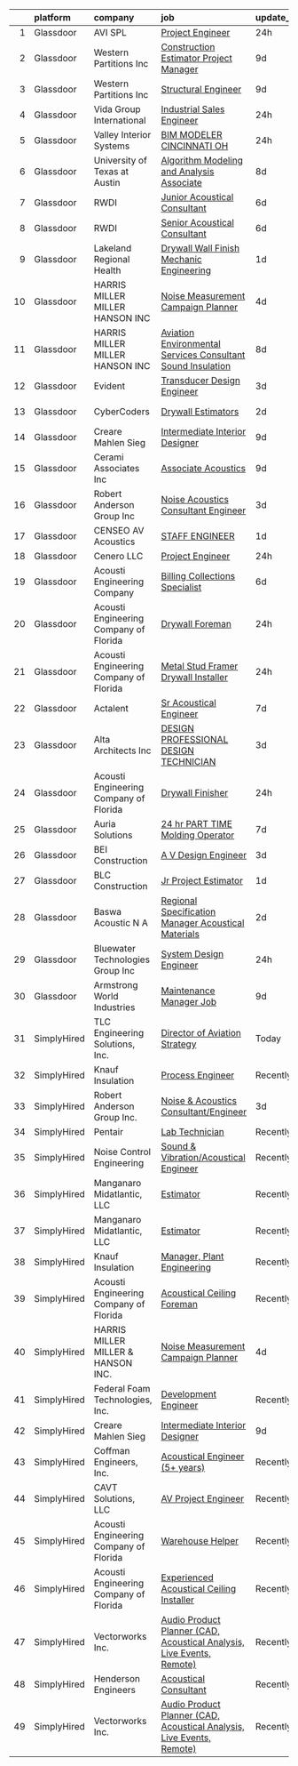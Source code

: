 

|    | platform    | company                                | job                                                                                                                                                                                                                                                                                                                                                                                                                                                                                                                                                                                                                                                                                                                                                                                                                                                                                                                                                                                                                                                                                                                                                                                                                                                                                                                                               | update_time   | location                  |
|---:|:------------|:---------------------------------------|:--------------------------------------------------------------------------------------------------------------------------------------------------------------------------------------------------------------------------------------------------------------------------------------------------------------------------------------------------------------------------------------------------------------------------------------------------------------------------------------------------------------------------------------------------------------------------------------------------------------------------------------------------------------------------------------------------------------------------------------------------------------------------------------------------------------------------------------------------------------------------------------------------------------------------------------------------------------------------------------------------------------------------------------------------------------------------------------------------------------------------------------------------------------------------------------------------------------------------------------------------------------------------------------------------------------------------------------------------|:--------------|:--------------------------|
|  1 | Glassdoor   | AVI SPL                                | [Project Engineer](https://www.glassdoor.com/partner/jobListing.htm?pos=114&ao=1136043&s=58&guid=00000182fd0e662e8ec2f6f4d49a2916&src=GD_JOB_AD&t=SR&vt=w&cs=1_d8fd6492&cb=1662102955862&jobListingId=1008109568837&jrtk=3-0-1gbugspibklvu801-1gbugspitih50800-b6ada2d3732240a6-)                                                                                                                                                                                                                                                                                                                                                                                                                                                                                                                                                                                                                                                                                                                                                                                                                                                                                                                                                                                                                                                                 | 24h           | Fremont, CA               |
|  2 | Glassdoor   | Western Partitions  Inc                | [Construction Estimator Project Manager](https://www.glassdoor.com/partner/jobListing.htm?pos=103&ao=1110586&s=58&guid=00000182fd0e662e8ec2f6f4d49a2916&src=GD_JOB_AD&t=SR&vt=w&cs=1_183a13be&cb=1662102955861&jobListingId=1008089784523&cpc=A202EC670F9D0667&jrtk=3-0-1gbugspibklvu801-1gbugspitih50800-12133ccc03f7365f--6NYlbfkN0CgBgcxuOwrlzWFp0xvOgllyDb1Hw7UsKEX_IsXppgvM9lzgxOvnbVvD2a4kPSa-ZDIATJo4oz2NhtbpbrRuEW1mFqxV64T8O-YRfzQ1qqoSsTaKtTZAtKo4gicxRvCSgzw6Jcx2h0i3M5wgLa7Y8FhRxBkTZ9zABv5oXB5o8r6pMVuaLdHcdCE3jf-XdTQSQNIdAdftH0j_G6TvLHWjA8EDjnYzb_xm-BQ8nwLKEeHF8nd1nOjnr4tsTIqsWP_1lDUHYzfp4Ip-4NhgCbayp9pd8jF847UqTacvwt359Uv4KlnnITPJAVaAolItDDH_KBpAixLP5TnFxT6K3ub1pkaq1oaAAiWQZZ3IFqWDiih6EqpGEtNnalPDRtpZT_MwoDcPVj81cpuuKb3sFIvc-KTc7PiYomvRUD8RqwAGlt9KNi2EXsTN19f5kew8KMMll4%3D)                                                                                                                                                                                                                                                                                                                                                                                                                                                                                                                                        | 9d            | Sparks, NV                |
|  3 | Glassdoor   | Western Partitions  Inc                | [Structural Engineer](https://www.glassdoor.com/partner/jobListing.htm?pos=113&ao=1136043&s=58&guid=00000182fd0e662e8ec2f6f4d49a2916&src=GD_JOB_AD&t=SR&vt=w&ea=1&cs=1_0cef996d&cb=1662102955862&jobListingId=1008089031443&jrtk=3-0-1gbugspibklvu801-1gbugspitih50800-c55abb4bb837984d-)                                                                                                                                                                                                                                                                                                                                                                                                                                                                                                                                                                                                                                                                                                                                                                                                                                                                                                                                                                                                                                                         | 9d            | Portland, OR              |
|  4 | Glassdoor   | Vida Group International               | [Industrial Sales Engineer](https://www.glassdoor.com/partner/jobListing.htm?pos=107&ao=1110586&s=58&guid=00000182fd0e662e8ec2f6f4d49a2916&src=GD_JOB_AD&t=SR&vt=w&ea=1&cs=1_3b4656bb&cb=1662102955862&jobListingId=1008111180203&cpc=48B9F4758953335C&jrtk=3-0-1gbugspibklvu801-1gbugspitih50800-45ea590a11d36c19--6NYlbfkN0BKh1GfjG2GgaweCGwRilhKqgQKQyGWwoUkATQ-Al_G5lMZaAAyGkry29crxpYVDw2smx5vOMK2DdRc0hXkJn9mO1yeXw5Z4yiHqiKVai_-9oyhLah3zUuXSCNkcEtYyU_QDCB191cXXHETPAK-xCWV0Oc6TCALtN7vd5YSsFzsLKy4_Kyy-Cm-6k8bjFeVc2EGgJuKtlChi5Z4N2z2cITigKspMlxcp1Ob15UfFjEA-R3MBQCMg-rJBEmAygNa3_zu-37AU_8mL2pvjBBb2dQxYj9vzqfSig1ysFvx8wGglJk7RftHHwvQcodD42ftEEEUHBj9TL3Z186JaEO8yido_tk0JSyUQ9d8qdd74gp4I07aWCIteuFAOdNIQh24qxA8jsmjQw24qIX8Qk_rJTq8XpY_nB-INDrPG0hsVlLK1wIKf_wk8sbe4MfCtqrOIrZX52jOYwxUKlYVNsgxS0XR6MPu74VUR774CLFfMT30DIJCMhnEUV1190JD59flgtc%3D)                                                                                                                                                                                                                                                                                                                                                                                                                                                                                | 24h           | Texas                     |
|  5 | Glassdoor   | Valley Interior Systems                | [BIM MODELER  CINCINNATI  OH](https://www.glassdoor.com/partner/jobListing.htm?pos=125&ao=1136043&s=58&guid=00000182fd0e662e8ec2f6f4d49a2916&src=GD_JOB_AD&t=SR&vt=w&ea=1&cs=1_2084a8ef&cb=1662102955863&jobListingId=1008110216426&jrtk=3-0-1gbugspibklvu801-1gbugspitih50800-e6d99eb67944afce-)                                                                                                                                                                                                                                                                                                                                                                                                                                                                                                                                                                                                                                                                                                                                                                                                                                                                                                                                                                                                                                                 | 24h           | Cincinnati, OH            |
|  6 | Glassdoor   | University of Texas at Austin          | [Algorithm Modeling and Analysis Associate](https://www.glassdoor.com/partner/jobListing.htm?pos=112&ao=1136043&s=58&guid=00000182fd0e662e8ec2f6f4d49a2916&src=GD_JOB_AD&t=SR&vt=w&cs=1_931dc8b1&cb=1662102955862&jobListingId=1008091095053&jrtk=3-0-1gbugspibklvu801-1gbugspitih50800-8679523b03c50c2e-)                                                                                                                                                                                                                                                                                                                                                                                                                                                                                                                                                                                                                                                                                                                                                                                                                                                                                                                                                                                                                                        | 8d            | Austin, TX                |
|  7 | Glassdoor   | RWDI                                   | [Junior Acoustical Consultant](https://www.glassdoor.com/partner/jobListing.htm?pos=109&ao=1136043&s=58&guid=00000182fd0e662e8ec2f6f4d49a2916&src=GD_JOB_AD&t=SR&vt=w&cs=1_e61e8ae4&cb=1662102955862&jobListingId=1008095710419&jrtk=3-0-1gbugspibklvu801-1gbugspitih50800-07c089a257a0174e-)                                                                                                                                                                                                                                                                                                                                                                                                                                                                                                                                                                                                                                                                                                                                                                                                                                                                                                                                                                                                                                                     | 6d            | Los Angeles, CA           |
|  8 | Glassdoor   | RWDI                                   | [Senior Acoustical Consultant](https://www.glassdoor.com/partner/jobListing.htm?pos=116&ao=1136043&s=58&guid=00000182fd0e662e8ec2f6f4d49a2916&src=GD_JOB_AD&t=SR&vt=w&cs=1_d845dadd&cb=1662102955863&jobListingId=1008095710411&jrtk=3-0-1gbugspibklvu801-1gbugspitih50800-264f924d9fb914dc-)                                                                                                                                                                                                                                                                                                                                                                                                                                                                                                                                                                                                                                                                                                                                                                                                                                                                                                                                                                                                                                                     | 6d            | Los Angeles, CA           |
|  9 | Glassdoor   | Lakeland Regional Health               | [Drywall Wall Finish Mechanic   Engineering](https://www.glassdoor.com/partner/jobListing.htm?pos=122&ao=1136043&s=58&guid=00000182fd0e662e8ec2f6f4d49a2916&src=GD_JOB_AD&t=SR&vt=w&ea=1&cs=1_e9e182f5&cb=1662102955863&jobListingId=1008105991833&jrtk=3-0-1gbugspibklvu801-1gbugspitih50800-b499d157572859d4-)                                                                                                                                                                                                                                                                                                                                                                                                                                                                                                                                                                                                                                                                                                                                                                                                                                                                                                                                                                                                                                  | 1d            | Lakeland, FL              |
| 10 | Glassdoor   | HARRIS MILLER MILLER   HANSON INC      | [Noise Measurement Campaign Planner](https://www.glassdoor.com/partner/jobListing.htm?pos=129&ao=1136043&s=58&guid=00000182fd0e662e8ec2f6f4d49a2916&src=GD_JOB_AD&t=SR&vt=w&ea=1&cs=1_0f296993&cb=1662102955864&jobListingId=1008098998956&jrtk=3-0-1gbugspibklvu801-1gbugspitih50800-6aad54f1ed0bc8ab-)                                                                                                                                                                                                                                                                                                                                                                                                                                                                                                                                                                                                                                                                                                                                                                                                                                                                                                                                                                                                                                          | 4d            | Remote                    |
| 11 | Glassdoor   | HARRIS MILLER MILLER   HANSON INC      | [Aviation Environmental Services Consultant  Sound Insulation](https://www.glassdoor.com/partner/jobListing.htm?pos=126&ao=1136043&s=58&guid=00000182fd0e662e8ec2f6f4d49a2916&src=GD_JOB_AD&t=SR&vt=w&ea=1&cs=1_f80905ea&cb=1662102955864&jobListingId=1008091366717&jrtk=3-0-1gbugspibklvu801-1gbugspitih50800-a622fe4ea67b598b-)                                                                                                                                                                                                                                                                                                                                                                                                                                                                                                                                                                                                                                                                                                                                                                                                                                                                                                                                                                                                                | 8d            | San Diego, CA             |
| 12 | Glassdoor   | Evident                                | [Transducer Design Engineer](https://www.glassdoor.com/partner/jobListing.htm?pos=115&ao=1136043&s=58&guid=00000182fd0e662e8ec2f6f4d49a2916&src=GD_JOB_AD&t=SR&vt=w&cs=1_4cb5ee5d&cb=1662102955862&jobListingId=1008100786041&jrtk=3-0-1gbugspibklvu801-1gbugspitih50800-324aca9961da9291-)                                                                                                                                                                                                                                                                                                                                                                                                                                                                                                                                                                                                                                                                                                                                                                                                                                                                                                                                                                                                                                                       | 3d            | State College, PA         |
| 13 | Glassdoor   | CyberCoders                            | [Drywall Estimators](https://www.glassdoor.com/partner/jobListing.htm?pos=106&ao=1110586&s=58&guid=00000182fd0e662e8ec2f6f4d49a2916&src=GD_JOB_AD&t=SR&vt=w&ea=1&cs=1_a23fe93a&cb=1662102955862&jobListingId=1008103068560&cpc=654405A9B1E0A9F5&jrtk=3-0-1gbugspibklvu801-1gbugspitih50800-6d3687d6d3b62d68--6NYlbfkN0CpFJQzrgRR8WqXWK1qKKEqALWJw739KlKqr2H-MSI4eoBlI4EFrmor2FYZMP3muM1w4UmO-snJqBsHrxTD4Jwie_sqOFT0Q7gP0KzDjlnL9HyqvCKyRmv5VHU8wJKHMM3zwwKS1bqcHybfM8V4UdheEfdILeikIYURLQvsmr_5SD5EwikdNI40JJ_UslPuACiECocDD_F9MDek_3dRJJNX51DjtU04D8Jm47KYndrxL-WqgwR_1Ok06h-sKlBpgFGbSWeahCyjZDKUvLeGuSF5arZjl2mlyaWTTDyJJ9Jk-YzQxAlpNFKtbaOPW8RFhw__P6PFvZhamEOf45rwkAVjizsqeewn29JSZnYH5Scb2he7hIzTI937SAEmOOadwWrN7ZBq6nK4Tz22IgDNkLc0rtQirZhL5jx4d_Ki76R1OgIqoajuxx0-9ARzmPMkOm-Vn9AzLhDnaSi49jXAniYoWmPbNsuQqZV1RFoDeYr6mTjF-GDyX7xNbInVmyR9L6cNb974S0im6aQ36agFg_UE9PsDvRWUL3_YFmFLnfWDN3i1NFv1quAuMVY-dJUVLKZoswFyeRcXVEdL2LI9_vPNzPC_8T0Moz9kiHVlhWXimZi-dXMeMHiwOWOApxSr9bFzCZg2iDozMylWr1GY9cQZX3JtWcQJeXo2ntDT8oqmEoLQIHGcEXCfD5K4DMmsCsHBpy1hqymwbrC1L3dHNIcCA574OHJ69dqe8aDpsUBjPNuqAitBSXULuOfT_g0AS8MeMnhfFA8zSihvO8vgcAWcyTtFfX4KglNGqAMZXPgIWqGYRIjHUU5-nAMGzdbGUEOdoVeQTqJAnW3zrWkNoDeRQ6OBGRgyXsP1x6XGco8hTZmFAr7nBT3fZiak1gS8SKtg8atnaaVJof6GkykRYkWcyEfCMEoG49OvHKfWnn0jkNEa7ANxClomPkP_ChW4agCJdTMIJuVOCzGL_pRk0jFS)     | 2d            | Beltsville, MD            |
| 14 | Glassdoor   | Creare Mahlen Sieg                     | [Intermediate Interior Designer](https://www.glassdoor.com/partner/jobListing.htm?pos=124&ao=1136043&s=58&guid=00000182fd0e662e8ec2f6f4d49a2916&src=GD_JOB_AD&t=SR&vt=w&ea=1&cs=1_6c6c0689&cb=1662102955863&jobListingId=1008088810134&jrtk=3-0-1gbugspibklvu801-1gbugspitih50800-1a559e1ef054cb37-)                                                                                                                                                                                                                                                                                                                                                                                                                                                                                                                                                                                                                                                                                                                                                                                                                                                                                                                                                                                                                                              | 9d            | Miami, FL                 |
| 15 | Glassdoor   | Cerami   Associates Inc                | [Associate  Acoustics](https://www.glassdoor.com/partner/jobListing.htm?pos=118&ao=1136043&s=58&guid=00000182fd0e662e8ec2f6f4d49a2916&src=GD_JOB_AD&t=SR&vt=w&ea=1&cs=1_15722fc4&cb=1662102955863&jobListingId=1008089060178&jrtk=3-0-1gbugspibklvu801-1gbugspitih50800-89a1667c5f6b143d-)                                                                                                                                                                                                                                                                                                                                                                                                                                                                                                                                                                                                                                                                                                                                                                                                                                                                                                                                                                                                                                                        | 9d            | Chicago, IL               |
| 16 | Glassdoor   | Robert Anderson Group Inc              | [Noise   Acoustics Consultant Engineer](https://www.glassdoor.com/partner/jobListing.htm?pos=102&ao=1110586&s=58&guid=00000182fd0e662e8ec2f6f4d49a2916&src=GD_JOB_AD&t=SR&vt=w&ea=1&cs=1_bc632b25&cb=1662102955861&jobListingId=1008101224621&cpc=ECF50B846154F74F&jrtk=3-0-1gbugspibklvu801-1gbugspitih50800-ac11c0a6b1039bae--6NYlbfkN0A_PVVaIq5ZBfk2OVsW5d5Ij-TN7VMz6GqZd4dEnJlZLzBz5Z0KE_3MGK20YDRG_5fmy81rMtMIYaA3IRDvBOngCm5i4F-ztfhj-8b7Qu1kXMZ96LWkULv_iHI4ra_8xmNUcjoLds0EPwhqIyni1yQjhmXM7rgMi1bOqsuCNjj70uuRSRbEUiRceg2eXVPBDoiajum8vO0bF1EWxZwM2F7PTEzIGwPDULfIehcToxId6pmaFpuAm_mI9OtNgj1MOaVIM9CEJR6o6LUcdIPnEORNjHIXbea6q_mCIMZ4eDJkzdCo1F4eChT52nNiibtzO8Ch_fgy7OyiTeEeZzm2Fvpus8GLzZHu3jUleCOQ7P19wQtQOx-4KUHESf8zwiHBP4vgDmLBdurhVzZwa_qrKhlnoytks3NWXUj-s3qMmp7cBYx8SjJDC6IVRcPCd4k0-VkO0bqlCh9GGEDyhpfPvQ8Tq9bJr06iQeGpiZBSn-BrSFBxGKuE-R3A3c0L8T01bMq7QBlp3bR6aYEBdIexGbz1)                                                                                                                                                                                                                                                                                                                                                                                                                                                  | 3d            | Dearborn, MI              |
| 17 | Glassdoor   | CENSEO AV Acoustics                    | [STAFF ENGINEER](https://www.glassdoor.com/partner/jobListing.htm?pos=111&ao=1136043&s=58&guid=00000182fd0e662e8ec2f6f4d49a2916&src=GD_JOB_AD&t=SR&vt=w&cs=1_aad94cef&cb=1662102955862&jobListingId=1008105568291&jrtk=3-0-1gbugspibklvu801-1gbugspitih50800-031d41aefe22ab18-)                                                                                                                                                                                                                                                                                                                                                                                                                                                                                                                                                                                                                                                                                                                                                                                                                                                                                                                                                                                                                                                                   | 1d            | Hawaii                    |
| 18 | Glassdoor   | Cenero  LLC                            | [Project Engineer](https://www.glassdoor.com/partner/jobListing.htm?pos=101&ao=1110586&s=58&guid=00000182fd0e662e8ec2f6f4d49a2916&src=GD_JOB_AD&t=SR&vt=w&ea=1&cs=1_dee5e44e&cb=1662102955861&jobListingId=1008110791621&cpc=A5A1FAFC3DFA52A8&jrtk=3-0-1gbugspibklvu801-1gbugspitih50800-cbff3c187c57008b--6NYlbfkN0Dyh_9pVTOrbB7_YOS-XjJrOhS2yCgu89DPKXDDWkMHIfVs57qoazPq05j7m-1-fsAlz7VZIIL5tFAFjSdKaYtKmy7XgxctO2reQDFYKQpIuyV01Fa6oxzWrFRPkUq9Tmdg9g0Y-2ZHvf5xHpshpThYWMRyI-22cDG5zOJxOYsU1jV7pR3NG1sAbrutLi44x6E_tRNXGb7QWYnuzMeCw-JopS_vzKr41RFkDFcwVjMnI16xWpdVq25b358VEraCrwBT34_l34qCUh38XYQej-eF_XNl4du9K23QtfDopDpT-7nmp6H9OIIszhqrUb-WGZfRoGnT3K2qBxWcVLhFzk03kdmFvVHqXXUySyzWlR__Eeo-RLDU39OGn-_UyTIMw62PV-CzprtyPNZSrpYzhshCKCdkwsXIAZam7y3mNOw-E7HsCObQy3tFbuocklU6oZWgPYP2o2ALY8Vh2YToY0OFHUZ45qH0CHxjhrG7blyX-tWl8Yx1uyGCzEZbKUOSGQYSlhTHl89nNf9aNl370kem)                                                                                                                                                                                                                                                                                                                                                                                                                                                                       | 24h           | Malvern, PA               |
| 19 | Glassdoor   | Acousti Engineering Company            | [Billing   Collections Specialist](https://www.glassdoor.com/partner/jobListing.htm?pos=128&ao=1136043&s=58&guid=00000182fd0e662e8ec2f6f4d49a2916&src=GD_JOB_AD&t=SR&vt=w&ea=1&cs=1_8593c664&cb=1662102955864&jobListingId=1008096473604&jrtk=3-0-1gbugspibklvu801-1gbugspitih50800-ae562c08abbb0794-)                                                                                                                                                                                                                                                                                                                                                                                                                                                                                                                                                                                                                                                                                                                                                                                                                                                                                                                                                                                                                                            | 6d            | Orlando, FL               |
| 20 | Glassdoor   | Acousti Engineering Company of Florida | [Drywall Foreman](https://www.glassdoor.com/partner/jobListing.htm?pos=130&ao=1136043&s=58&guid=00000182fd0e662e8ec2f6f4d49a2916&src=GD_JOB_AD&t=SR&vt=w&ea=1&cs=1_3000524e&cb=1662102955864&jobListingId=1008111307507&jrtk=3-0-1gbugspibklvu801-1gbugspitih50800-8cf808dee1a348e7-)                                                                                                                                                                                                                                                                                                                                                                                                                                                                                                                                                                                                                                                                                                                                                                                                                                                                                                                                                                                                                                                             | 24h           | Jupiter, FL               |
| 21 | Glassdoor   | Acousti Engineering Company of Florida | [Metal Stud Framer Drywall Installer](https://www.glassdoor.com/partner/jobListing.htm?pos=123&ao=1136043&s=58&guid=00000182fd0e662e8ec2f6f4d49a2916&src=GD_JOB_AD&t=SR&vt=w&ea=1&cs=1_0ee647cb&cb=1662102955863&jobListingId=1008111307429&jrtk=3-0-1gbugspibklvu801-1gbugspitih50800-5f9753aa25589c16-)                                                                                                                                                                                                                                                                                                                                                                                                                                                                                                                                                                                                                                                                                                                                                                                                                                                                                                                                                                                                                                         | 24h           | Gainesville, FL           |
| 22 | Glassdoor   | Actalent                               | [Sr Acoustical Engineer](https://www.glassdoor.com/partner/jobListing.htm?pos=108&ao=1110586&s=58&guid=00000182fd0e662e8ec2f6f4d49a2916&src=GD_JOB_AD&t=SR&vt=w&ea=1&cs=1_3ea56448&cb=1662102955862&jobListingId=1008094873502&cpc=2CAED5C921A5F994&jrtk=3-0-1gbugspibklvu801-1gbugspitih50800-9456a79a48379620--6NYlbfkN0ChYVx_I3yfZ_JDY3EFoivtqvi_stwnZ_kRt8Dowt_l_d1ydueao4NE-oUleRJ4yhi0i4eGdRrR6rVZmLxQ4zEmrGAkaBwq0hQ83geLH5ILiYzdJrgrCpCOIzsr1jI58goe31kUKCxQ0Z7DyXRukDD3K5UeMq7pAz9jzvVSBJ5FWbQHXJ28mlRjsL7RYr6D0Z5W3pTDM3CahgSaZ8ik43ZCZcqXX-gujmgOqfNI6QGShQWbpejgGeQvw2tw_GayeASWFUgCAXOxFSx12WJx47SHoi9fldhpJzNHnBAvwoEslHkv2fi1_jolpRczXyYU9W-tUp1IiVn1UgNmJCV1Jv0PG2KOx2nz_RVCgTwJ8xyNPSZ_wjOWn2gi7rxu8q9DqewC-Df04YvlUk6sV6hLOfmQmp9zVngJ9Hx8ROekHOdjIj5F6R-nDDGEnUfq3LnGpV8qVTGds04XP2w1fOkoxA8z0B8wN8ofH-VGvE2aYdvQU2GLZtMAkhB2JPMJ8afu_T6RIOIIqNocTPAwF31rRSJTqVRRXRy8ADZTNQr6_TaeB-af_8BNJvEiuGZLJXO7OXd-yoW8VNAYXZNDTAGabsM8lq5Yv2N-6msgaawl3Ou3SVQ_D_vdzdPIbI2XVcw-Dr26PbQHudj1rKSRjay8hYGHTL4DeZTriJPKL57-6o_iRsZV5enTj912EIS8zUX8EHWT-o6cF5iabRWwS27JfBEPgcewPqPt6-kUZ4_Ud0_GLVjMR9qyeJvaitK-r9l2a8JZBEK8IxBbPpMN7WFfZBBjihD29vq8pFlDFI6HmlgGdZSeMNP4k1Aw5dAoUmyDFxhLyUKZd6aR36VuC7dhM4niPD6g8789gNHA82rReRCFusbUvYVgR3RgQi0UnECrxW4GDeQcOVCQ7cwnQXlwKrrNQ91Z8t9gJDOUvkI01sX6bohDNW-iWqyNN9RpAX8bdGDU0cMcFqc9F2ljrRFlweta) | 7d            | Chester, PA               |
| 23 | Glassdoor   | Alta Architects  Inc                   | [DESIGN PROFESSIONAL   DESIGN TECHNICIAN](https://www.glassdoor.com/partner/jobListing.htm?pos=121&ao=1136043&s=58&guid=00000182fd0e662e8ec2f6f4d49a2916&src=GD_JOB_AD&t=SR&vt=w&ea=1&cs=1_c2738832&cb=1662102955863&jobListingId=1008101274231&jrtk=3-0-1gbugspibklvu801-1gbugspitih50800-da437b6c4e42869e-)                                                                                                                                                                                                                                                                                                                                                                                                                                                                                                                                                                                                                                                                                                                                                                                                                                                                                                                                                                                                                                     | 3d            | San Antonio, TX           |
| 24 | Glassdoor   | Acousti Engineering Company of Florida | [Drywall Finisher](https://www.glassdoor.com/partner/jobListing.htm?pos=119&ao=1136043&s=58&guid=00000182fd0e662e8ec2f6f4d49a2916&src=GD_JOB_AD&t=SR&vt=w&ea=1&cs=1_1da9b7a4&cb=1662102955863&jobListingId=1008111307410&jrtk=3-0-1gbugspibklvu801-1gbugspitih50800-59faddc4ab980439-)                                                                                                                                                                                                                                                                                                                                                                                                                                                                                                                                                                                                                                                                                                                                                                                                                                                                                                                                                                                                                                                            | 24h           | Gainesville, FL           |
| 25 | Glassdoor   | Auria Solutions                        | [ 24 hr PART TIME Molding Operator](https://www.glassdoor.com/partner/jobListing.htm?pos=110&ao=1136043&s=58&guid=00000182fd0e662e8ec2f6f4d49a2916&src=GD_JOB_AD&t=SR&vt=w&ea=1&cs=1_32d9c0e1&cb=1662102955862&jobListingId=1008094293778&jrtk=3-0-1gbugspibklvu801-1gbugspitih50800-85d63ee4bbf5b35f-)                                                                                                                                                                                                                                                                                                                                                                                                                                                                                                                                                                                                                                                                                                                                                                                                                                                                                                                                                                                                                                           | 7d            | Old Fort, NC              |
| 26 | Glassdoor   | BEI Construction                       | [A V Design Engineer](https://www.glassdoor.com/partner/jobListing.htm?pos=127&ao=1136043&s=58&guid=00000182fd0e662e8ec2f6f4d49a2916&src=GD_JOB_AD&t=SR&vt=w&ea=1&cs=1_4c5346d9&cb=1662102955864&jobListingId=1008102506217&jrtk=3-0-1gbugspibklvu801-1gbugspitih50800-448d073c4f5211f0-)                                                                                                                                                                                                                                                                                                                                                                                                                                                                                                                                                                                                                                                                                                                                                                                                                                                                                                                                                                                                                                                         | 3d            | San Leandro, CA           |
| 27 | Glassdoor   | BLC Construction                       | [Jr Project Estimator](https://www.glassdoor.com/partner/jobListing.htm?pos=120&ao=1136043&s=58&guid=00000182fd0e662e8ec2f6f4d49a2916&src=GD_JOB_AD&t=SR&vt=w&ea=1&cs=1_927250ba&cb=1662102955863&jobListingId=1008108151058&jrtk=3-0-1gbugspibklvu801-1gbugspitih50800-28c3fc40f37e1cfa-)                                                                                                                                                                                                                                                                                                                                                                                                                                                                                                                                                                                                                                                                                                                                                                                                                                                                                                                                                                                                                                                        | 1d            | Elk Grove Village, IL     |
| 28 | Glassdoor   | Baswa Acoustic N A                     | [Regional Specification Manager  Acoustical Materials](https://www.glassdoor.com/partner/jobListing.htm?pos=105&ao=1110586&s=58&guid=00000182fd0e662e8ec2f6f4d49a2916&src=GD_JOB_AD&t=SR&vt=w&ea=1&cs=1_f4659dbe&cb=1662102955862&jobListingId=1008104081546&cpc=26740BCDE5E48596&jrtk=3-0-1gbugspibklvu801-1gbugspitih50800-5f00a2150d5efaa0--6NYlbfkN0Dx3r3E47sSe5bB3PIy1uzBZvlB7xy2NhfhZMlxQTsxrNa0Ra0TjSXs-v8p2YW1wEfhXL2T0q4rCuBmMFH1h3SUMfDtMN1KyUkLX7S8wEAkVCfPH4bumK5Hmtl85Ffgje2OK08G0yuUXEp-dgBxf271IPX9g0CR74DbsJ2vAdNBi9zUtVkZjVzNtCMUkCnHkiU24bCfl1fcor2EZgf67lpXoxKCJ-bJh1r3BlxTPjkEeF4ad7iPWHivPdTjeE9KmXPpMW2R5W4vA_d1wxuSK6Gb1PB1o3wPkLvLfD2j95EuKP5P-meFe9xKasfXcegaMKYcsz5gs77CISSstavh7xxcN4QrfDTlMuuVFq4HwBfXqyjPcdZlKBZoT3-jcLcGy-CR8-m5xApQ0zEiJd8qrh7OoVDTKhgKmd9_u0SUaidG2qbZ6swUEvT60l0xpToTVR5RTokuqdLXdo0pYXLqY7vlH3JA8G9-iFJ7zxyhaVyHrdezkcrSLKF_rUaPYPR6b4w%3D)                                                                                                                                                                                                                                                                                                                                                                                                                                                     | 2d            | Dallas, TX                |
| 29 | Glassdoor   | Bluewater Technologies Group  Inc      | [System Design Engineer](https://www.glassdoor.com/partner/jobListing.htm?pos=117&ao=1136043&s=58&guid=00000182fd0e662e8ec2f6f4d49a2916&src=GD_JOB_AD&t=SR&vt=w&ea=1&cs=1_f18eb67e&cb=1662102955863&jobListingId=1008111491174&jrtk=3-0-1gbugspibklvu801-1gbugspitih50800-5d3d431a0b847330-)                                                                                                                                                                                                                                                                                                                                                                                                                                                                                                                                                                                                                                                                                                                                                                                                                                                                                                                                                                                                                                                      | 24h           | Indianapolis, IN          |
| 30 | Glassdoor   | Armstrong World Industries             | [Maintenance Manager Job](https://www.glassdoor.com/partner/jobListing.htm?pos=104&ao=1110586&s=58&guid=00000182fd0e662e8ec2f6f4d49a2916&src=GD_JOB_AD&t=SR&vt=w&cs=1_ce6b2a89&cb=1662102955861&jobListingId=1008089311361&cpc=FD68938D22ED3258&jrtk=3-0-1gbugspibklvu801-1gbugspitih50800-2b1e31d9e24fe450--6NYlbfkN0DAm8vvJJD9Y3Etb11EBkS-MujQulL42x3uS2fFnoqOvDp4hkyfo3tandUWNBkS5x17tal5IFKxxCAPXJhsROQUN2zVdbX205YWLAwdelP1g_KQExVPctfMEj8A4R1zhVc6-SRqQySuMbXL6F-zvhNPQgc3yg0ZKnLrPabGaUT1_xWz1WOiwlaHktESrNLlZH71uXoGU89szvZcNPDL-kyl-96zJebjYEjmzT_gMKQFHffHT4gtozaiUC7LmnIqVgZ6f9qSFFmVO_poC5sWsumFUmU-PSqSJoglm0-phPgMShpBf1Th3baZGeGuEokhoD-BqHM7-oUsYgE02IsiXoWJlscvjVUYrYC7XoIf9r95Og5evoTvfTpm8pA4mPZQm77Qj47O1jqMXFyDEEsql2QI3adviJ-lW1Z2k7ES76s44PJIBuxRMgsc4WbvDHwPv6F9buqJA-wAS2TGvjBIN4cFP859q_W052ruZ_7ahPzZliwvX7PnChHzD6Pf8KhQoQypIlxfPIarNIQ0uepEcguBMH0EWDy31aQDiEa2MUWVBw%3D%3D)                                                                                                                                                                                                                                                                                                                                                                                                                                         | 9d            | Pensacola, FL             |
| 31 | SimplyHired | TLC Engineering Solutions, Inc.        | [Director of Aviation Strategy](https://www.simplyhired.com/job/rPhlxh36OHRn6L_l-_obTH7B05uDsdSkSA2n-CNvQCCiQ5yJp56Wig?q=acoustical+engineering)                                                                                                                                                                                                                                                                                                                                                                                                                                                                                                                                                                                                                                                                                                                                                                                                                                                                                                                                                                                                                                                                                                                                                                                                  | Today         | Fort Worth, TX            |
| 32 | SimplyHired | Knauf Insulation                       | [Process Engineer](https://www.simplyhired.com/job/sBHk0LQcNPNOkQ75JXW12JK_j3NX6mGLC5-lalSfq7StKKDrrxzgsQ?q=acoustical+engineering)                                                                                                                                                                                                                                                                                                                                                                                                                                                                                                                                                                                                                                                                                                                                                                                                                                                                                                                                                                                                                                                                                                                                                                                                               | Recently      | Inwood, WV                |
| 33 | SimplyHired | Robert Anderson Group Inc.             | [Noise & Acoustics Consultant/Engineer](https://www.simplyhired.com/job/3RQyZ2epzGM_J7msygI1rKSrCCt5vftupBGmy5O7vl85YaWUn7J1Hw?q=acoustical+engineering)                                                                                                                                                                                                                                                                                                                                                                                                                                                                                                                                                                                                                                                                                                                                                                                                                                                                                                                                                                                                                                                                                                                                                                                          | 3d            | Dearborn, MI              |
| 34 | SimplyHired | Pentair                                | [Lab Technician](https://www.simplyhired.com/job/PXdKrvN4wO2yKSortyRB3GLq0-P1zIcC_dsF_WdZQomxaJyEUqlgFQ?q=acoustical+engineering)                                                                                                                                                                                                                                                                                                                                                                                                                                                                                                                                                                                                                                                                                                                                                                                                                                                                                                                                                                                                                                                                                                                                                                                                                 | Recently      | Delavan, WI               |
| 35 | SimplyHired | Noise Control Engineering              | [Sound & Vibration/Acoustical Engineer](https://www.simplyhired.com/job/CDceFb5v_j1NCLBATcrmv4bMydXPH2pI1EIle-yEFeglI5YMjWrWuA?q=acoustical+engineering)                                                                                                                                                                                                                                                                                                                                                                                                                                                                                                                                                                                                                                                                                                                                                                                                                                                                                                                                                                                                                                                                                                                                                                                          | Recently      | Billerica, MA             |
| 36 | SimplyHired | Manganaro Midatlantic, LLC             | [Estimator](https://www.simplyhired.com/job/0ZzEUQ4q-s3uU3PJGD7j1uBfMlhQbHwzv-Yl4rLVCWHfTwikVTqzhg?q=acoustical+engineering)                                                                                                                                                                                                                                                                                                                                                                                                                                                                                                                                                                                                                                                                                                                                                                                                                                                                                                                                                                                                                                                                                                                                                                                                                      | Recently      | Richmond, VA              |
| 37 | SimplyHired | Manganaro Midatlantic, LLC             | [Estimator](https://www.simplyhired.com/job/0ZzEUQ4q-s3uU3PJGD7j1uBfMlhQbHwzv-Yl4rLVCWHfTwikVTqzhg?q=acoustical+engineering)                                                                                                                                                                                                                                                                                                                                                                                                                                                                                                                                                                                                                                                                                                                                                                                                                                                                                                                                                                                                                                                                                                                                                                                                                      | Recently      | Richmond, VA              |
| 38 | SimplyHired | Knauf Insulation                       | [Manager, Plant Engineering](https://www.simplyhired.com/job/3n9ENNY1aOqWKdpZxjcCtnc9dN5xAsVB12bWeNtWVWnQh9_UlTpqBg?q=acoustical+engineering)                                                                                                                                                                                                                                                                                                                                                                                                                                                                                                                                                                                                                                                                                                                                                                                                                                                                                                                                                                                                                                                                                                                                                                                                     | Recently      | Shelbyville, IN           |
| 39 | SimplyHired | Acousti Engineering Company of Florida | [Acoustical Ceiling Foreman](https://www.simplyhired.com/job/1_TmNSnHG1rRQ4-gKvUNA7XhfWK-4X61_q5UAQOpI8sl1c0iYOSEFw?q=acoustical+engineering)                                                                                                                                                                                                                                                                                                                                                                                                                                                                                                                                                                                                                                                                                                                                                                                                                                                                                                                                                                                                                                                                                                                                                                                                     | Recently      | Richmond, VA +2 locations |
| 40 | SimplyHired | HARRIS MILLER MILLER & HANSON INC.     | [Noise Measurement Campaign Planner](https://www.simplyhired.com/job/RT0GQQtFtTyxDHkwZYmBn31F_8ffOUVE1zOA4NbemhV83y19DHEsow?q=acoustical+engineering)                                                                                                                                                                                                                                                                                                                                                                                                                                                                                                                                                                                                                                                                                                                                                                                                                                                                                                                                                                                                                                                                                                                                                                                             | 4d            | Remote                    |
| 41 | SimplyHired | Federal Foam Technologies, Inc.        | [Development Engineer](https://www.simplyhired.com/job/OZRL5QxFyiVH1G9AWySM02YHcEKgtv3NlEZpMASq0VP6DsB2Xse8nA?q=acoustical+engineering)                                                                                                                                                                                                                                                                                                                                                                                                                                                                                                                                                                                                                                                                                                                                                                                                                                                                                                                                                                                                                                                                                                                                                                                                           | Recently      | New Richmond, WI          |
| 42 | SimplyHired | Creare Mahlen Sieg                     | [Intermediate Interior Designer](https://www.simplyhired.com/job/2Pvb10HXIf-NNg6Z6DVnyGd-hbGsZo8rTYHNALs9ePgK-d_m8aUdNw?q=acoustical+engineering)                                                                                                                                                                                                                                                                                                                                                                                                                                                                                                                                                                                                                                                                                                                                                                                                                                                                                                                                                                                                                                                                                                                                                                                                 | 9d            | Miami, FL                 |
| 43 | SimplyHired | Coffman Engineers, Inc.                | [Acoustical Engineer (5+ years)](https://www.simplyhired.com/job/41tWoBJcKrR8QUvQL1EiSHWSTKwAGkBvZPZm29tgw-z1X2I1xOD9kA?q=acoustical+engineering)                                                                                                                                                                                                                                                                                                                                                                                                                                                                                                                                                                                                                                                                                                                                                                                                                                                                                                                                                                                                                                                                                                                                                                                                 | Recently      | San Diego, CA             |
| 44 | SimplyHired | CAVT Solutions, LLC                    | [AV Project Engineer](https://www.simplyhired.com/job/QyWO_lH0zp6hiPORvJqW7dv6dQq72igDnDnDg_0tKpIYvAC65Ytwmg?q=acoustical+engineering)                                                                                                                                                                                                                                                                                                                                                                                                                                                                                                                                                                                                                                                                                                                                                                                                                                                                                                                                                                                                                                                                                                                                                                                                            | Recently      | North Andover, MA         |
| 45 | SimplyHired | Acousti Engineering Company of Florida | [Warehouse Helper](https://www.simplyhired.com/job/ODAfnW334MWBZccwG7LH29V24bX7zKHktPR-tYcF690ztKa9BIsfSw?q=acoustical+engineering)                                                                                                                                                                                                                                                                                                                                                                                                                                                                                                                                                                                                                                                                                                                                                                                                                                                                                                                                                                                                                                                                                                                                                                                                               | Recently      | Tallahassee, FL           |
| 46 | SimplyHired | Acousti Engineering Company of Florida | [Experienced Acoustical Ceiling Installer](https://www.simplyhired.com/job/xhYYzLxeymdDpORsu-0SL8kEqQf9WZve2TgBn1OfuBuvZRnzPC8Wnw?q=acoustical+engineering)                                                                                                                                                                                                                                                                                                                                                                                                                                                                                                                                                                                                                                                                                                                                                                                                                                                                                                                                                                                                                                                                                                                                                                                       | Recently      | Richmond, VA +7 locations |
| 47 | SimplyHired | Vectorworks Inc.                       | [Audio Product Planner (CAD, Acoustical Analysis, Live Events, Remote)](https://www.simplyhired.com/job/E5uA4eEtjE3Tya_IrOpPKicSbSUt30SxoOGrwiAQ-0BqUuKs5xj0gw?q=acoustical+engineering)                                                                                                                                                                                                                                                                                                                                                                                                                                                                                                                                                                                                                                                                                                                                                                                                                                                                                                                                                                                                                                                                                                                                                          | Recently      | United States             |
| 48 | SimplyHired | Henderson Engineers                    | [Acoustical Consultant](https://www.simplyhired.com/job/eUozg0COUTagAe9IZamS1zUaMXCsMz97T7hC9QAJ6Yf6SNVhzyiIkg?q=acoustical+engineering)                                                                                                                                                                                                                                                                                                                                                                                                                                                                                                                                                                                                                                                                                                                                                                                                                                                                                                                                                                                                                                                                                                                                                                                                          | Recently      | United States             |
| 49 | SimplyHired | Vectorworks Inc.                       | [Audio Product Planner (CAD, Acoustical Analysis, Live Events, Remote)](https://www.simplyhired.com/job/E5uA4eEtjE3Tya_IrOpPKicSbSUt30SxoOGrwiAQ-0BqUuKs5xj0gw?q=acoustical+engineering)                                                                                                                                                                                                                                                                                                                                                                                                                                                                                                                                                                                                                                                                                                                                                                                                                                                                                                                                                                                                                                                                                                                                                          | Recently      | United States             |